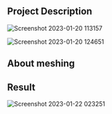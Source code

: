 ## Project Description



![Screenshot 2023-01-20 113157](https://user-images.githubusercontent.com/110358483/214156257-3ddfbedd-8611-4f75-8e51-78a229b33750.png)


![Screenshot 2023-01-20 124651](https://user-images.githubusercontent.com/110358483/214156392-4fe90aba-f7cd-4ade-a5e6-3717071bdffb.png)

## About meshing


## Result

![Screenshot 2023-01-22 023251](https://user-images.githubusercontent.com/110358483/214156428-59434acf-7b4e-4082-837f-1890626ea6e1.png)
